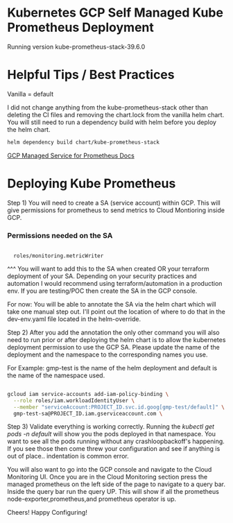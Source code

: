 # Kubernetes GCP Self Managed Kube Prometheus Deployment

Running version kube-prometheus-stack-39.6.0
<br>

# Helpful Tips / Best Practices

Vanilla = default 

I did not change anything from the kube-prometheus-stack other than deleting the CI files and removing the chart.lock from the vanilla helm chart. You will still need to run a dependency build with helm before you deploy the helm chart. 
```bash
helm dependency build chart/kube-prometheus-stack
```

[GCP Managed Service for Prometheus Docs](https://cloud.google.com/stackdriver/docs/managed-prometheus)

# Deploying Kube Prometheus 

Step 1) You will need to create a SA (service account) within GCP. This will give permissions for prometheus to send metrics to Cloud Montioring inside GCP. 

### Permissions needed on the SA

```

  roles/monitoring.metricWriter

```

^^^ You will want to add this to the SA when created OR your terraform deployment of your SA. Depending on your security practices and automation I would recommend using terraform/automation in a production env. If you are testing/POC then create the SA in the GCP console.

For now: You will be able to annotate the SA via the helm chart which will take one manual step out. I'll point out the location of where to do that in the dev-env.yaml file located in the helm-override. 

Step 2) After you add the annotation the only other command you will also need to run prior or after deploying the helm chart is to allow the kubernetes deployment permission to use the GCP SA. Please update the name of the deployment and the namespace to the corresponding names you use.

For Example: gmp-test is the name of the helm deployment and default is the name of the namespace used. 

```bash

gcloud iam service-accounts add-iam-policy-binding \
  --role roles/iam.workloadIdentityUser \
  --member "serviceAccount:PROJECT_ID.svc.id.goog[gmp-test/default]" \
  gmp-test-sa@PROJECT_ID.iam.gserviceaccount.com \

```

Step 3) Validate everything is working correctly. Running the <em>kubectl get pods -n default</em> will show you the pods deployed in that namespace. You want to see all the pods running without any crashloopbackoff's happening. If you see those then come threw your configuration and see if anything is out of place.. indentation is common error.

You will also want to go into the GCP console and navigate to the Cloud Monitoring UI. Once you are in the Cloud Monitoring section press the managed prometheus on the left side of the page to navigate to a query bar. Inside the query bar run the query UP. This will show if all the prometheus node-exporter,prometheus,and prometheus operator is up.

Cheers! Happy Configuring!